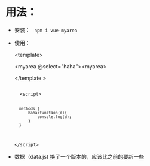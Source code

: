 
# 用法：


* 安装：
<code> npm i vue-myarea </code>

* 使用：

	&lt;template&gt;

	&lt;myarea @select="haha"&gt;&lt;myarea&gt;

	&lt;/template &gt;


	<code>
	&lt;script&gt;

		methods:{
			haha:function(d){
				console.log(d);
			}
		}	
	&lt;/script&gt;	
	</code>

* 数据（data.js) 换了一个版本的，应该比之前的要新一些	



